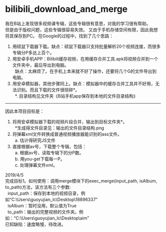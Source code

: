 # bilibili_download_and_merge

我在B站上发现很多视频课专辑，这些专辑很有意思，对我的学习很有帮助。  
但是由于版权问题，这些专辑很容易失效。
又由于手机存储空间有限，因此我想将其保存到PC。
在Google的过程中，找到了几个思路：  
1. 用硕鼠下载器下载。缺点：硕鼠下载器只支持批量解析20个视频连接，而很多专辑分P多达上百个。  
2. 用安卓手机APP：Bilibili缓存视频，在用缓存合并工具.apk将视频合并到一个文件夹中，最后导出到电脑。  
&nbsp;&nbsp;缺点：太麻烦了。在手机上本来就不好了操作，还要将几个G的文件导出到电脑。  
3. 用安卓模拟器，其他步骤同上。缺点：模拟器中的缓存合并工具并不好用，无法识别。而且下载的文件很琐碎*。  
&nbsp;&nbsp;*. 目录结构见文件夹《B站手机app保存到本地的文件目录结构》

---

因此本项目目标是：
1. 将用安卓模拟器下载的视频片段合并，输出到目标文件夹*。  
&nbsp;&nbsp;*生成得文件目录见：输出的文件目录结构.png
2. 将弹幕xml文件转换成普通视频播放器能识别的ass文件。  
&nbsp;&nbsp;a. 估计得研究JS文件
3. 直接根据av号，下载整个专辑，包括：  
&nbsp;&nbsp;a. 根据av号，读取专辑下的分P数。  
&nbsp;&nbsp;b. 用you-get下载每一P。  
&nbsp;&nbsp;c. 处理弹幕文件xml。


2019/4/5  
完成目标1。如何使用：调用merge模块下的exec_merge(input_path, isAlbum, to_path)方法，该方法有三个参数:  
&nbsp;&nbsp;input_path：保存到本地的视频目录，例如“C:\Users\guoyujian_lc\Desktop\18896337”  
&nbsp;&nbsp;isAlbum：暂时没用，默认值为True  
&nbsp;&nbsp;to_path：输出的完整视频的文件夹。例如：“C:\Users\guoyujian_lc\Desktop\aim”  
已知缺陷：速度略慢，待改进。